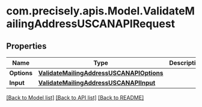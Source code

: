 # com.precisely.apis.Model.ValidateMailingAddressUSCANAPIRequest
## Properties

Name | Type | Description | Notes
------------ | ------------- | ------------- | -------------
**Options** | [**ValidateMailingAddressUSCANAPIOptions**](ValidateMailingAddressUSCANAPIOptions.md) |  | [optional] 
**Input** | [**ValidateMailingAddressUSCANAPIInput**](ValidateMailingAddressUSCANAPIInput.md) |  | [optional] 

[[Back to Model list]](../README.md#documentation-for-models) [[Back to API list]](../README.md#documentation-for-api-endpoints) [[Back to README]](../README.md)

